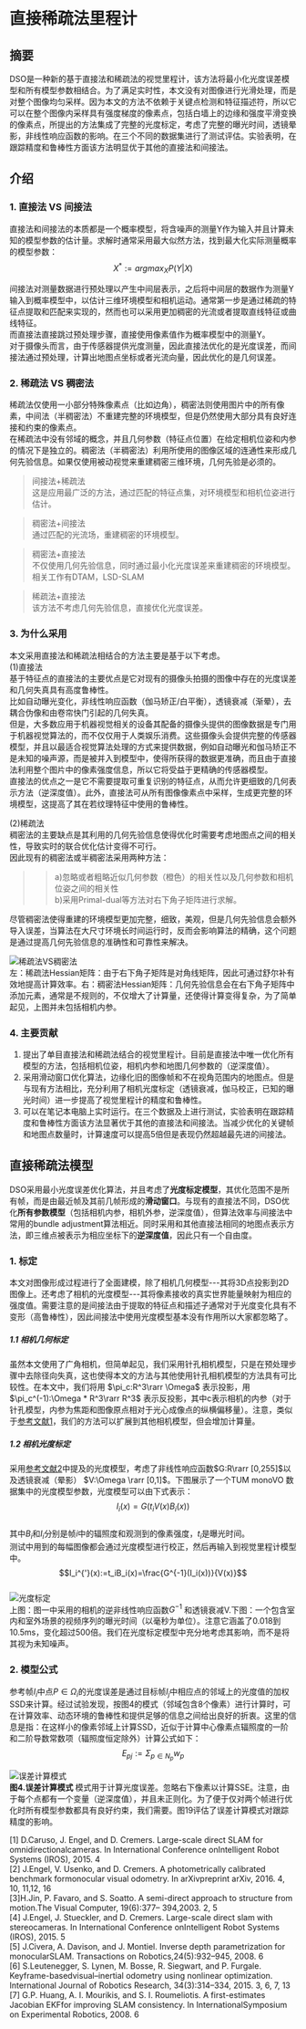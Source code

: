 # 直接稀疏法里程计

## 摘要  
DSO是一种新的基于直接法和稀疏法的视觉里程计，该方法将最小化光度误差模型和所有模型参数相结合。为了满足实时性，本文没有对图像进行光滑处理，而是对整个图像均匀采样。因为本文的方法不依赖于关键点检测和特征描述符，所以它可以在整个图像内采样具有强度梯度的像素点，包括白墙上的边缘和强度平滑变换的像素点，所提出的方法集成了完整的光度标定，考虑了完整的曝光时间，透镜晕影，非线性响应函数的影响。在三个不同的数据集进行了测试评估。实验表明，在跟踪精度和鲁棒性方面该方法明显优于其他的直接法和间接法。

## 介绍  

### 1. 直接法 VS 间接法  
直接法和间接法的本质都是一个概率模型，将含噪声的测量Y作为输入并且计算未知的模型参数的估计量。求解时通常采用最大似然方法，找到最大化实际测量概率的模型参数：  
$$X^*:=argmax_XP(Y|X)$$

间接法对测量数据进行预处理以产生中间层表示，之后将中间层的数据作为测量Y输入到概率模型中，以估计三维环境模型和相机运动。通常第一步是通过稀疏的特征点提取和匹配来实现的，然而也可以采用更加稠密的光流或者提取直线特征或曲线特征。  
而直接法直接跳过预处理步骤，直接使用像素值作为概率模型中的测量Y。  
对于摄像头而言，由于传感器提供光度测量，因此直接法优化的是光度误差，而间接法通过预处理，计算出地图点坐标或者光流向量，因此优化的是几何误差。  
### 2. 稀疏法 VS 稠密法  
稀疏法仅使用一小部分特殊像素点（比如边角），稠密法则使用图片中的所有像素，中间法（半稠密法）不重建完整的环境模型，但是仍然使用大部分具有良好连接和约束的像素点。  
在稀疏法中没有邻域的概念，并且几何参数（特征点位置）在给定相机位姿和内参的情况下是独立的。稠密法（半稠密法）利用所使用的图像区域的连通性来形成几何先验信息。如果仅使用被动视觉来重建稠密三维环境，几何先验是必须的。
>间接法+稀疏法  
这是应用最广泛的方法，通过匹配的特征点集，对环境模型和相机位姿进行估计。

>稠密法+间接法  
通过匹配的光流场，重建稠密的环境模型。  

>稠密法+直接法  
不仅使用几何先验信息，同时通过最小化光度误差来重建稠密的环境模型。相关工作有DTAM，LSD-SLAM  

>稀疏法+直接法  
该方法不考虑几何先验信息，直接优化光度误差。

### 3. 为什么采用  
本文采用直接法和稀疏法相结合的方法主要是基于以下考虑。  
(1)直接法  
基于特征点的直接法的主要优点是它对现有的摄像头拍摄的图像中存在的光度误差和几何失真具有高度鲁棒性。  
比如自动曝光变化，非线性响应函数（伽马矫正/白平衡），透镜衰减（渐晕），去耦合伪像和由卷帘快门引起的几何失真。  
但是，大多数应用于机器视觉相关的设备其配备的摄像头提供的图像数据是专门用于机器视觉算法的，而不仅仅用于人类娱乐消费。这些摄像头会提供完整的传感器模型，并且以最适合视觉算法处理的方式来提供数据，例如自动曝光和伽马矫正不是未知的噪声源，而是被并入到模型中，使得所获得的数据更准确，而且由于直接法利用整个图片中的像素强度信息，所以它将受益于更精确的传感器模型。  
直接法的优点之一是它不需要提取可重复识别的特征点，从而允许更细致的几何表示方法（逆深度值）。此外，直接法可从所有图像像素点中采样，生成更完整的环境模型，这提高了其在若纹理特征中使用的鲁棒性。  

(2)稀疏法  
稠密法的主要缺点是其利用的几何先验信息使得优化时需要考虑地图点之间的相关性，导致实时的联合优化估计变得不可行。  
因此现有的稠密法或半稠密法采用两种方法：  
>>a)忽略或者粗略近似几何参数（橙色）的相关性以及几何参数和相机位姿之间的相关性  
b)采用Primal-dual等方法对右下角子矩阵进行求解。

尽管稠密法使得重建的环境模型更加完整，细致，美观，但是几何先验信息会额外导入误差，当算法在大尺寸环境长时间运行时，反而会影响算法的精确，这个问题是通过提高几何先验信息的准确性和可靠性来解决。

![稀疏法VS稠密法](https://github.com/MRwangmaomao/VSLAM/blob/master/DSO/pic/sparse_vs_dense.png)  
左：稀疏法Hessian矩阵：由于右下角子矩阵是对角线矩阵，因此可通过舒尔补有效地提高计算效率。右：稠密法Hessian矩阵：几何先验信息会在右下角子矩阵中添加元素，通常是不规则的，不仅增大了计算量，还使得计算变得复杂，为了简单起见，上图并未包括相机内参。

### 4. 主要贡献
1. 提出了单目直接法和稀疏法结合的视觉里程计。目前是直接法中唯一优化所有模型的方法，包括相机位姿，相机内参和地图几何参数的（逆深度值）。
2. 采用滑动窗口优化算法，边缘化旧的图像帧和不在视角范围内的地图点。但是与现有方法相比，充分利用了相机光度标定（透镜衰减，伽马校正，已知的曝光时间）进一步提高了视觉里程计的精度和鲁棒性。
3. 可以在笔记本电脑上实时运行。在三个数据及上进行测试，实验表明在跟踪精度和鲁棒性方面该方法显著优于其他的直接法和间接法。当减少优化的关键帧和地图点数量时，计算速度可以提高5倍但是表现仍然超越最先进的间接法。

## 直接稀疏法模型  
DSO采用最小光度误差优化算法，并且考虑了**光度标定模型**，其优化范围不是所有帧，而是由最近帧及其前几帧形成的**滑动窗口**。与现有的直接法不同，DSO优化**所有参数模型**（包括相机内参，相机外参，逆深度值），但算法效率与间接法中常用的bundle adjustment算法相近。同时采用和其他直接法相同的地图点表示方法，即三维点被表示为相应坐标下的**逆深度值**，因此只有一个自由度。

### 1. 标定  
本文对图像形成过程进行了全面建模，除了相机几何模型---其将3D点投影到2D图像上。还考虑了相机的光度模型---其将像素接收的真实世界能量映射为相应的强度值。需要注意的是间接法由于提取的特征点和描述子通常对于光度变化具有不变形（高鲁棒性），因此间接法中使用光度模型基本没有作用所以大家都忽略了。  
##### 1.1 相机几何标定  
虽然本文使用了广角相机，但简单起见，我们采用针孔相机模型，只是在预处理步骤中去除径向失真，这也使得本文的方法与其他使用针孔相机模型的方法具有可比较性。在本文中，我们将用 $\pi_c:R^3\rarr \Omega$ 表示投影，用$\pi_c^(-1):\Omega * R^3\rarr R^3$ 表示反投影，其中c表示相机的内参（对于针孔模型，内参为焦距和图像原点相对于光心成像点的纵横偏移量）。注意，类似于[参考文献1](https://ieeexplore.ieee.org/stamp/stamp.jsp?tp=&arnumber=7353366)，我们的方法可以扩展到其他相机模型，但会增加计算量。
##### 1.2 相机光度标定  
采用[参考文献2](https://arxiv.org/pdf/1607.02555.pdf)中提及的光度模型，考虑了非线性响应函数$G:R\rarr [0,255]$以及透镜衰减（晕影） $V:\Omega \rarr [0,1]$。下图展示了一个TUM monoVO 数据集中的光度模型参数，光度模型可以由下式表示：
$$I_i(x)=G(t_iV(x)B_i(x))$$  
其中$B_i$和$I_i$分别是帧$i$中的辐照度和观测到的像素强度，$t_i$是曝光时间。  
测试中用到的每幅图像都会通过光度模型进行校正，然后再输入到视觉里程计模型中。
$$I_i^{'}(x):=t_iB_i(x)=\frac{G^{-1}(I_i(x))}{V(x)}$$  
![光度标定](https://github.com/MRwangmaomao/VSLAM/blob/master/DSO/pic/光度标定.png)  
上图：图一中采用的相机的逆非线性响应函数$G^{-1}$ 和透镜衰减V.下图：一个包含室内和室外场景的视频序列的曝光时间（以毫秒为单位）。注意它涵盖了0.018到10.5ms，变化超过500倍。我们在光度标定模型中充分地考虑其影响，而不是将其视为未知噪声。

### 2. 模型公式
参考帧$I_i$中点$P \in \Omega_i$的光度误差是通过目标帧$I_j$中相应点的邻域上的光度值的加权SSD来计算。经过试验发现，按图4的模式（邻域包含8个像素）进行计算时，可在计算效率、动态环境的鲁棒性和提供足够的信息之间给出良好的折衷。这里的信息是指：在这样小的像素邻域上计算SSD，近似于计算中心像素点辐照度的一阶和二阶导数常数项（辐照度恒定除外）计算公式如下：
$$E_{pj}:=\Sigma_{p\in N_p}w_p $$

![误差计算模式](https://github.com/MRwangmaomao/VSLAM/blob/master/DSO/pic/误差计算模式.png)  
**图4.误差计算模式**  模式用于计算光度误差。忽略右下像素以计算SSE。注意，由于每个点都有一个变量（逆深度值），并且未正则化。为了便于仅对两个帧进行优化时所有模型参数都具有良好约束，我们需要。图19评估了误差计算模式对跟踪精度的影响。

[1] D.Caruso, J. Engel, and D. Cremers. Large-scale direct SLAM for omnidirectionalcameras. In International Conference onIntelligent Robot Systems (IROS), 2015. 4  
[2] J.Engel, V. Usenko, and D. Cremers. A photometrically calibrated benchmark formonocular visual odometry. In arXivpreprint arXiv, 2016. 4, 10, 11,12, 16  
[3]H.Jin, P. Favaro, and S. Soatto. A semi-direct approach to structure from motion.The Visual Computer, 19(6):377– 394,2003. 2, 5    
[4] J.Engel, J. Stueckler, and D. Cremers. Large-scale direct slam with stereocameras. In International Conference onIntelligent Robot Systems (IROS), 2015. 5  
[5] J.Civera, A. Davison, and J. Montiel. Inverse depth parametrization for monocularSLAM. Transactions on Robotics,24(5):932–945, 2008. 6  
[6] S.Leutenegger, S. Lynen, M. Bosse, R. Siegwart, and P. Furgale. Keyframe-basedvisual–inertial odometry using nonlinear optimization. International Journal of Robotics Research, 34(3):314–334, 2015. 3, 6, 7, 13  
[7] G.P. Huang, A. I. Mourikis, and S. I. Roumeliotis. A first-estimates Jacobian EKFfor improving SLAM consistency. In InternationalSymposium on Experimental Robotics, 2008. 6
